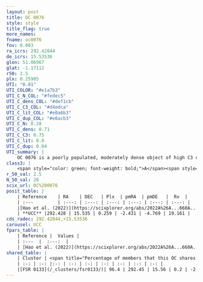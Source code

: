 ```yaml
---
layout: post
title: OC 0076
style: style
title_flag: true
more_names: 
fname: oc0076
fov: 0.083
ra_icrs: 292.42844
de_icrs: 15.53536
glon: 51.06967
glat: -1.17112
r50: 2.5
plx: 0.25905
UTI: "0.01"
UTI_COLOR: "#e1a7b3"
UTI_C_N_COL: "#fedec5"
UTI_C_dens_COL: "#def1cb"
UTI_C_C3_COL: "#d4edca"
UTI_C_lit_COL: "#e0a6b3"
UTI_C_dup_COL: "#e6acb3"
UTI_C_N: 0.28
UTI_C_dens: 0.71
UTI_C_C3: 0.75
UTI_C_lit: 0.0
UTI_C_dup: 0.04
UTI_summary: |
    OC 0076 is a poorly populated, moderately dense object of high C3 quality. It was recently reported in the literature.<br><br><span style="color: #99180f; font-weight: bold;">Warning: </span>This is very likely a duplicate object, which shares a large percentage of members with at least one previously reported entry.
class3: |
    <span style="color: green; font-weight: bold;">A</span><span style="color: #FFC300; font-weight: bold;">B</span>
r_50_val: 2.5
N_50_val: 28
scix_url: OC%200076
posit_table: |
    | Reference    | RA    | DEC   | Plx  | pmRA  | pmDE   |  Rv  |
    | :---         | :---: | :---: | :---: | :---: | :---: | :---: |
    |[Hao et al. (2022)](https://scixplorer.org/abs/2022A%26A...660A...4H) | 292.421 | 15.518 | 0.272 | -2.437 | -4.743 | -- |
    | **UCC** |292.428 | 15.535 | 0.259 | -2.431 | -4.769 | 19.161 | 
cds_radec: 292.42844,+15.53536
carousel: UCC
fpars_table: |
    | Reference |  Values |
    | :---  |  :---:  |
    | [Hao et al. (2022)](https://scixplorer.org/abs/2022A%26A...660A...4H) | `AG=2.8, age=9.1, Z=0.02` |
shared_table: |
    | Cluster | <span title="Percentage of members that this OC shares with the ones listed">%</span>   | RA   | DEC   | Plx   | pmRA  | pmDE  | Rv | UTI |
    | :-: | :-: |:-: | :-: | :-: | :-: | :-: | :-: | :-: |
    |[FSR 0133](/_clusters/fsr0133/)| 96.4 | 292.45 | 15.56 | 0.2 | -2.41 | -4.73 | 19.53 |0.87 |
---
```

